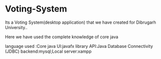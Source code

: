 # Voting-System
Its a Voting System(desktop application) that we have created for  Dibrugarh University..

Here we have used the complete knowledge of core java

language used :Core java
UI:javafx library
API:Java Database Connectivity (JDBC)
backend:mysql;Local server:xampp

